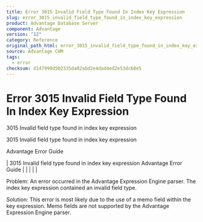 ```yaml
---
title: Error 3015 Invalid Field Type Found In Index Key Expression
slug: error_3015_invalid_field_type_found_in_index_key_expression
product: Advantage Database Server
component: Advantage
version: "12"
category: Reference
original_path_html: error_3015_invalid_field_type_found_in_index_key_expression.htm
source: Advantage CHM
tags:
  - error
checksum: d147999d502335da02abd2e4dad4ed2e53dc60e5
---
```


# Error 3015 Invalid Field Type Found In Index Key Expression

3015 Invalid field type found in index key expression

3015 Invalid field type found in index key expression

Advantage Error Guide

| 3015 Invalid field type found in index key expression  Advantage Error Guide |  |  |  |  |

Problem: An error occurred in the Advantage Expression Engine parser. The index key expression contained an invalid field type.

Solution: This error is most likely due to the use of a memo field within the key expression. Memo fields are not supported by the Advantage Expression Engine parser.
